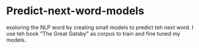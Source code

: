 # Predict-next-word-models
exoloring the NLP word by creating small models to predict teh next word. I use teh book "The Great Gatsby" as corpus to train and fine tuned my models. 

